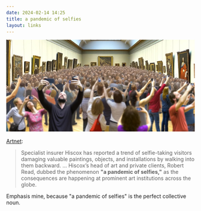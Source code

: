 ```yaml
---
date: 2024-02-14 14:25
title: a pandemic of selfies
layout: links
---
```


![dall-e goes to the museum](/assets/2024/selfie-pandemic.jpg)

[Artnet](https://news.artnet.com/art-world/selfies-danger-to-museums-hiscox-2434090):

> Specialist insurer Hiscox has reported a trend of selfie-taking visitors damaging valuable paintings, objects, and installations by walking into them backward. ... Hiscox’s head of art and private clients, Robert Read, dubbed the phenomenon **"a pandemic of selfies,"** as the consequences are happening at prominent art institutions across the globe.

Emphasis mine, because "a pandemic of selfies" is the perfect collective noun.
